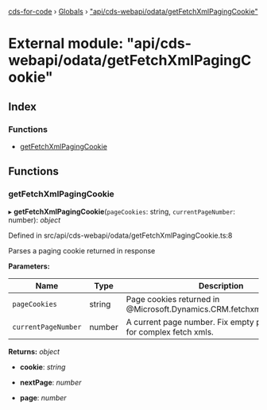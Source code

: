 [cds-for-code](../README.md) › [Globals](../globals.md) › ["api/cds-webapi/odata/getFetchXmlPagingCookie"](_api_cds_webapi_odata_getfetchxmlpagingcookie_.md)

# External module: "api/cds-webapi/odata/getFetchXmlPagingCookie"

## Index

### Functions

* [getFetchXmlPagingCookie](_api_cds_webapi_odata_getfetchxmlpagingcookie_.md#getfetchxmlpagingcookie)

## Functions

###  getFetchXmlPagingCookie

▸ **getFetchXmlPagingCookie**(`pageCookies`: string, `currentPageNumber`: number): *object*

Defined in src/api/cds-webapi/odata/getFetchXmlPagingCookie.ts:8

Parses a paging cookie returned in response

**Parameters:**

Name | Type | Description |
------ | ------ | ------ |
`pageCookies` | string | Page cookies returned in @Microsoft.Dynamics.CRM.fetchxmlpagingcookie. |
`currentPageNumber` | number | A current page number. Fix empty paging-cookie for complex fetch xmls. |

**Returns:** *object*

* **cookie**: *string*

* **nextPage**: *number*

* **page**: *number*
